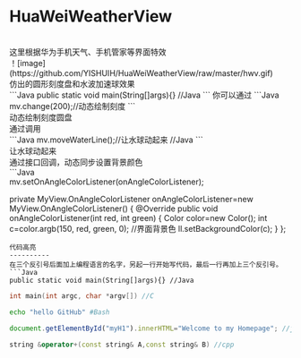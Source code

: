 # HuaWeiWeatherView
<br>
这里根据华为手机天气、手机管家等界面特效<br>
！[image](https://github.com/YISHUIH/HuaWeiWeatherView/raw/master/hwv.gif)
<br>
仿出的圆形刻度盘和水波加速球效果<br>
```Java
public static void main(String[]args){} //Java
```
你可以通过
```Java
mv.change(200);//动态绘制刻度
```
<br>
动态绘制刻度圆盘
<br>
通过调用
<br>
```Java
mv.moveWaterLine();//让水球动起来 //Java
```
<br>
让水球动起来
<br>
通过接口回调，动态同步设置背景颜色<br>
```Java<br>
 mv.setOnAngleColorListener(onAngleColorListener);
 
 private MyView.OnAngleColorListener onAngleColorListener=new MyView.OnAngleColorListener() {
        @Override
        public void onAngleColorListener(int red, int green) {
            Color color=new Color();
            int c=color.argb(150, red, green, 0);
            //界面背景色
            ll.setBackgroundColor(c);
        }
    };
```<br>
代码高亮
----------
在三个反引号后面加上编程语言的名字，另起一行开始写代码，最后一行再加上三个反引号。
```Java
public static void main(String[]args){} //Java
```
```c
int main(int argc, char *argv[]) //C
```
```Bash
echo "hello GitHub" #Bash
```
```javascript
document.getElementById("myH1").innerHTML="Welcome to my Homepage"; //javascipt
```
```cpp
string &operator+(const string& A,const string& B) //cpp
```

